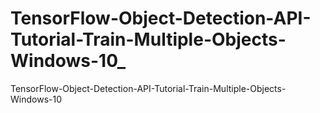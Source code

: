 # TensorFlow-Object-Detection-API-Tutorial-Train-Multiple-Objects-Windows-10_
TensorFlow-Object-Detection-API-Tutorial-Train-Multiple-Objects-Windows-10

